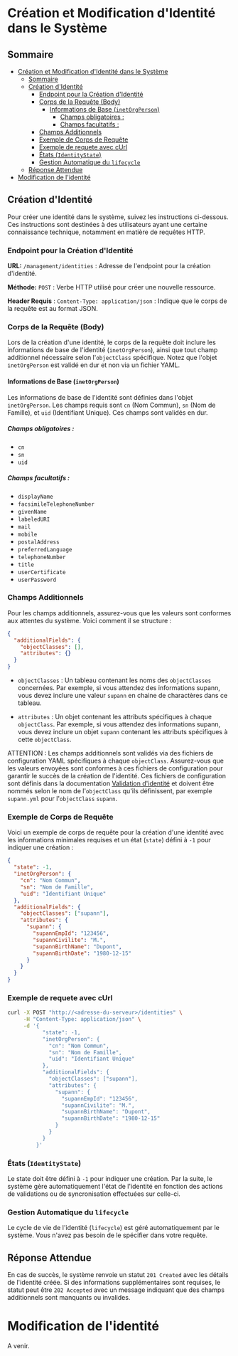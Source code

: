 
# Création et Modification d'Identité dans le Système


## Sommaire

- [Création et Modification d'Identité dans le Système](#création-et-modification-didentité-dans-le-système)
  - [Sommaire](#sommaire)
  - [Création d'Identité](#création-didentité)
    - [Endpoint pour la Création d'Identité](#endpoint-pour-la-création-didentité)
    - [Corps de la Requête (Body)](#corps-de-la-requête-body)
      - [Informations de Base (`inetOrgPerson`)](#informations-de-base-inetorgperson)
        - [Champs obligatoires :](#champs-obligatoires-)
        - [Champs facultatifs :](#champs-facultatifs-)
    - [Champs Additionnels](#champs-additionnels)
    - [Exemple de Corps de Requête](#exemple-de-corps-de-requête)
    - [Exemple de requete avec cUrl](#exemple-de-requete-avec-curl)
    - [États (`IdentityState`)](#états-identitystate)
    - [Gestion Automatique du `lifecycle`](#gestion-automatique-du-lifecycle)
  - [Réponse Attendue](#réponse-attendue)
- [Modification de l'identité](#modification-de-lidentité)


## Création d'Identité

Pour créer une identité dans le système, suivez les instructions ci-dessous. Ces instructions sont destinées à des utilisateurs ayant une certaine connaissance technique, notamment en matière de requêtes HTTP.

### Endpoint pour la Création d'Identité

**URL:** `/management/identities` : Adresse de l'endpoint pour la création d'identité.

**Méthode:** `POST` : Verbe HTTP utilisé pour créer une nouvelle ressource.

**Header Requis** : `Content-Type: application/json` : Indique que le corps de la requête est au format JSON.

### Corps de la Requête (Body)

Lors de la création d'une identité, le corps de la requête doit inclure les informations de base de l'identité (`inetOrgPerson`), ainsi que tout champ additionnel nécessaire selon l'`objectClass` spécifique. Notez que l'objet `inetOrgPerson` est validé en dur et non via un fichier YAML.

#### Informations de Base (`inetOrgPerson`)

Les informations de base de l'identité sont définies dans l'objet `inetOrgPerson`. Les champs requis sont `cn` (Nom Commun), `sn` (Nom de Famille), et `uid` (Identifiant Unique). Ces champs sont validés en dur.

##### Champs obligatoires :
- `cn`  
- `sn`
- `uid`

##### Champs facultatifs :
- `displayName`
- `facsimileTelephoneNumber`
- `givenName`
- `labeledURI`
- `mail`
- `mobile`
- `postalAddress`
- `preferredLanguage`
- `telephoneNumber`
- `title`
- `userCertificate`
- `userPassword`

### Champs Additionnels

Pour les champs additionnels, assurez-vous que les valeurs sont conformes aux attentes du système. Voici comment il se structure :

```json
{
  "additionalFields": {
    "objectClasses": [],
    "attributes": {}
  }
}
```

- `objectClasses` : Un tableau contenant les noms des `objectClasses` concernées. Par exemple, si vous attendez des informations supann, vous devez inclure une valeur `supann` en chaine de charactères dans ce tableau.

- `attributes` : Un objet contenant les attributs spécifiques à chaque `objectClass`. Par exemple, si vous attendez des informations supann, vous devez inclure un objet `supann` contenant les attributs spécifiques à cette `objectClass`.

ATTENTION : Les champs additionnels sont validés via des fichiers de configuration YAML spécifiques à chaque `objectClass`. Assurez-vous que les valeurs envoyées sont conformes à ces fichiers de configuration pour garantir le succès de la création de l'identité. Ces fichiers de configuration sont définis dans la documentation [Validation d'identité](https://libertech-fr.github.io/sesame-orchestrator/additional-documentation/documentation-utilisateur/validation-des-schemas-compl%C3%A9mentaires-de-l'identit%C3%A9.html) et doivent être nommés selon le nom de l'`objectClass` qu'ils définissent, par exemple `supann.yml` pour l'`objectClass` `supann`.

### Exemple de Corps de Requête

Voici un exemple de corps de requête pour la création d'une identité avec les informations minimales requises et un état (`state`) défini à `-1` pour indiquer une création :

```json
{
  "state": -1,
  "inetOrgPerson": {
    "cn": "Nom Commun",
    "sn": "Nom de Famille",
    "uid": "Identifiant Unique"
  },
  "additionalFields": {
    "objectClasses": ["supann"],
    "attributes": {
      "supann": {
        "supannEmpId": "123456",
        "supannCivilite": "M.",
        "supannBirthName": "Dupont",
        "supannBirthDate": "1980-12-15"
      }
    }
  }
}
```

### Exemple de requete avec cUrl

```bash
curl -X POST "http://<adresse-du-serveur>/identities" \
     -H "Content-Type: application/json" \
     -d '{
           "state": -1,
           "inetOrgPerson": {
             "cn": "Nom Commun",
             "sn": "Nom de Famille",
             "uid": "Identifiant Unique"
           },
           "additionalFields": {
             "objectClasses": ["supann"],
             "attributes": {
               "supann": {
                 "supannEmpId": "123456",
                 "supannCivilite": "M.",
                 "supannBirthName": "Dupont",
                 "supannBirthDate": "1980-12-15"
               }
             }
           }
         }'
```

### États (`IdentityState`)

Le state doit être défini à `-1` pour indiquer une création. Par la suite, le système gère automatiquement l'état de l'identité en fonction des actions de validations ou de syncronisation effectuées sur celle-ci.

### Gestion Automatique du `lifecycle`

Le cycle de vie de l'identité (`lifecycle`) est géré automatiquement par le système. Vous n'avez pas besoin de le spécifier dans votre requête.

## Réponse Attendue

En cas de succès, le système renvoie un statut `201 Created` avec les détails de l'identité créée. Si des informations supplémentaires sont requises, le statut peut être `202 Accepted` avec un message indiquant que des champs additionnels sont manquants ou invalides.

# Modification de l'identité

A venir.
